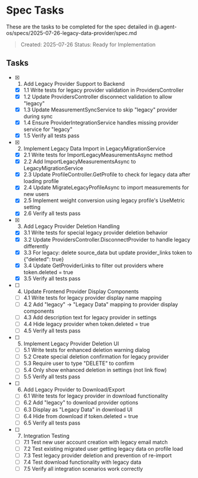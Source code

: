 # Spec Tasks

These are the tasks to be completed for the spec detailed in @.agent-os/specs/2025-07-26-legacy-data-provider/spec.md

> Created: 2025-07-26
> Status: Ready for Implementation

## Tasks

- [x] 1. Add Legacy Provider Support to Backend
  - [x] 1.1 Write tests for legacy provider validation in ProvidersController
  - [x] 1.2 Update ProvidersController disconnect validation to allow "legacy"
  - [x] 1.3 Update MeasurementSyncService to skip "legacy" provider during sync
  - [x] 1.4 Ensure ProviderIntegrationService handles missing provider service for "legacy"
  - [x] 1.5 Verify all tests pass

- [x] 2. Implement Legacy Data Import in LegacyMigrationService
  - [x] 2.1 Write tests for ImportLegacyMeasurementsAsync method
  - [x] 2.2 Add ImportLegacyMeasurementsAsync to LegacyMigrationService
  - [x] 2.3 Update ProfileController.GetProfile to check for legacy data after loading profile
  - [x] 2.4 Update MigrateLegacyProfileAsync to import measurements for new users
  - [x] 2.5 Implement weight conversion using legacy profile's UseMetric setting
  - [x] 2.6 Verify all tests pass

- [x] 3. Add Legacy Provider Deletion Handling
  - [x] 3.1 Write tests for special legacy provider deletion behavior
  - [x] 3.2 Update ProvidersController.DisconnectProvider to handle legacy differently
  - [x] 3.3 For legacy: delete source_data but update provider_links token to {"deleted": true}
  - [x] 3.4 Update GetProviderLinks to filter out providers where token.deleted = true
  - [x] 3.5 Verify all tests pass

- [ ] 4. Update Frontend Provider Display Components
  - [ ] 4.1 Write tests for legacy provider display name mapping
  - [ ] 4.2 Add "legacy" → "Legacy Data" mapping to provider display components
  - [ ] 4.3 Add description text for legacy provider in settings
  - [ ] 4.4 Hide legacy provider when token.deleted = true
  - [ ] 4.5 Verify all tests pass

- [ ] 5. Implement Legacy Provider Deletion UI
  - [ ] 5.1 Write tests for enhanced deletion warning dialog
  - [ ] 5.2 Create special deletion confirmation for legacy provider
  - [ ] 5.3 Require user to type "DELETE" to confirm
  - [ ] 5.4 Only show enhanced deletion in settings (not link flow)
  - [ ] 5.5 Verify all tests pass

- [ ] 6. Add Legacy Provider to Download/Export
  - [ ] 6.1 Write tests for legacy provider in download functionality
  - [ ] 6.2 Add "legacy" to download provider options
  - [ ] 6.3 Display as "Legacy Data" in download UI
  - [ ] 6.4 Hide from download if token.deleted = true
  - [ ] 6.5 Verify all tests pass

- [ ] 7. Integration Testing
  - [ ] 7.1 Test new user account creation with legacy email match
  - [ ] 7.2 Test existing migrated user getting legacy data on profile load
  - [ ] 7.3 Test legacy provider deletion and prevention of re-import
  - [ ] 7.4 Test download functionality with legacy data
  - [ ] 7.5 Verify all integration scenarios work correctly